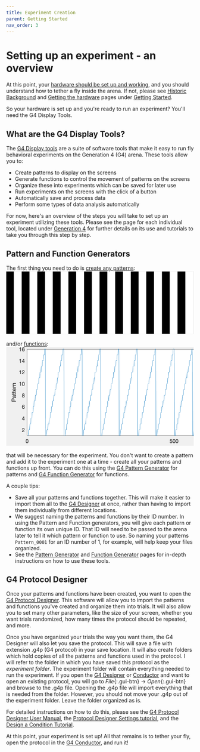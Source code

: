 ```yaml
---
title: Experiment Creation
parent: Getting Started
nav_order: 3
---
```


# Setting up an experiment - an overview

At this point, your [hardware should be set up and working]({{site.baseurl}}/docs/gs_getting-hardware.html), and you should understand how to tether a fly inside the arena. If not, please see [Historic Background]({{site.baseurl}}/docs/gs_historic-background.html) and [Getting the hardware]({{site.baseurl}}/docs/gs_getting-hardware.html) pages under [Getting Started]({{site.baseurl}}/docs/getting-started.html).

So your hardware is set up and you're ready to run an experiment? You'll need the G4 Display Tools.

## What are the G4 Display Tools?

The [G4 Display tools]({{site.baseurl}}/docs/g4_system.html#Display-Tools) are a suite of software tools that make it easy to run fly behavioral experiments on the Generation 4 (G4) arena. These tools allow you to:

- Create patterns to display on the screens
- Generate functions to control the movement of patterns on the screens
- Organize these into experiments which can be saved for later use
- Run experiments on the screens with the click of a button
- Automatically save and process data
- Perform some types of data analysis automatically

For now, here's an overview of the steps you will take to set up an experiment utilizing these tools. Please see the page for each individual tool, located under [Generation 4]({{site.baseurl}}/docs/g4_system.html) for further details on its use and tutorials to take you through this step by step.

## Pattern and Function Generators

The first thing you need to do is [create any patterns](pattern-generator.md):
![pattern](assets/p-d_g-s_grating.png)

and/or [functions](function-generator.md):
![function](assets/protocol-designer_function-sawtooth.png)

that will be necessary for the experiment. You don't want to create a pattern and add it to the experiment one at a time - create all your patterns and functions up front. You can do this using the [G4 Pattern Generator](pattern-generator.md) for patterns and [G4 Function Generator](function-generator.md) for functions.

A couple tips:

- Save all your patterns and functions together. This will make it easier to import them all to the [G4 Designer](protocol-designer.md) at once, rather than having to import them individually from different locations.
- We suggest naming the patterns and functions by their ID number. In using the Pattern and Function generators, you will give each pattern or function its own unique ID. That ID will need to be passed to the arena later to tell it which pattern or function to use. So naming your patterns `Pattern_0001` for an ID number of 1, for example, will help keep your files organized.
- See the [Pattern Generator](pattern-generator.md) and [Function Generator](function-generator.md) pages for in-depth instructions on how to use these tools.

## G4 Protocol Designer

Once your patterns and functions have been created, you want to open the [G4 Protocol Designer](protocol-designer.md). This software will allow you to import the patterns and functions you've created and organize them into trials. It will also allow you to set many other parameters, like the size of your screen, whether you want trials randomized, how many times the protocol should be repeated, and more.

Once you have organized your trials the way you want them, the G4 Designer will also let you save the protocol. This will save a file with extension .g4p (G4 protocol) in your save location. It will also create folders which hold copies of all the patterns and functions used in the protocol. I will refer to the folder in which you have saved this protocol as the *experiment folder*. The experiment folder will contain everything needed to run the experiment. If you open the [G4 Designer](protocol-designer.md) or [Conductor](experiment-conductor.md) and want to open an existing protocol, you will go to *File*{:.gui-btn} → *Open*{:.gui-btn} and browse to the .g4p file. Opening the .g4p file will import everything that is needed from the folder. However, you should not move your .g4p out of the experiment folder. Leave the folder organized as is.

For detailed instructions on how to do this, please see the [G4 Protocol Designer User Manual](protocol-designer.md), the [Protocol Designer Settings tutorial](protocol-designer_configure-settings_tutorial.md), and the [Design a Condition Tutorial](protocol-designer_create-condition_tutorial.md).

At this point, your experiment is set up! All that remains is to tether your fly, open the protocol in the [G4 Conductor](experiment-conductor.md), and run it!
